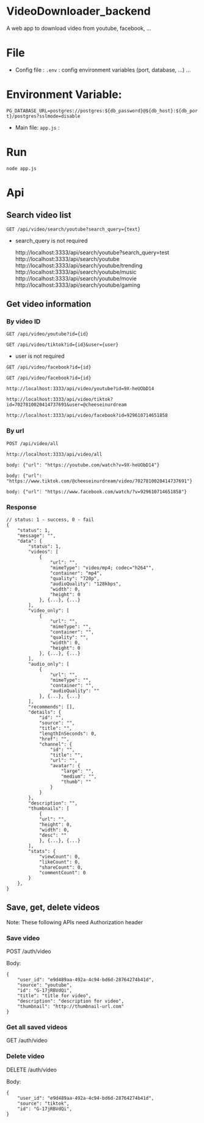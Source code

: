 # VideoDownloader_backend
A web app to download video from youtube, facebook, ...
# File
- Config file : `.env` : config environment variables (port, database, ...) ...

# Environment Variable:
```PG_DATABASE_URL=postgres://postgres:${db_password}@${db_host}:${db_port}/postgres?sslmode=disable```

- Main file: `app.js` :
# Run
    node app.js
# Api

## Search video list 

`GET /api/video/search/youtube?search_query={text}`
- search_query is not required

    http://localhost:3333/api/search/youtube?search_query=test
    http://localhost:3333/api/search/youtube
    http://localhost:3333/api/search/youtube/trending
    http://localhost:3333/api/search/youtube/music
    http://localhost:3333/api/search/youtube/movie
    http://localhost:3333/api/search/youtube/gaming

## Get video information 

### By video ID
`GET /api/video/youtube?id={id}`

`GET /api/video/tiktok?id={id}&user={user}`
- user is not required

`GET /api/video/facebook?id={id}`

`GET /api/video/facebook?id={id}`

    http://localhost:3333/api/video/youtube?id=9X-heUObD14

    http://localhost:3333/api/video/tiktok?id=7027810020414737691&user=@cheeseinurdream

    http://localhost:3333/api/video/facebook?id=929610714651858

### By url
`POST /api/video/all`

    http://localhost:3333/api/video/all

    body: {"url": "https://youtube.com/watch?v=9X-heUObD14"}

    body: {"url": "https://www.tiktok.com/@cheeseinurdream/video/7027810020414737691"}

    body: {"url": "https://www.facebook.com/watch/?v=929610714651858"}

### Response
    // status: 1 - success, 0 - fail
    {
        "status": 1,
        "message": "",
        "data": {
            "status": 1,
            "videos": [
                {
                    "url": "",
                    "mimeType": "video/mp4; codec="h264"",
                    "container": "mp4",
                    "quality": "720p",
                    "audioQuality": "128kbps",
                    "width": 0,
                    "height": 0
                }, {...}, {...}
            ],
            "video_only": [
                {
                    "url": "",
                    "mimeType": "",
                    "container": "",
                    "quality": "",
                    "width": 0,
                    "height": 0
                }, {...}, {...}
            ],
            "audio_only": [
                {
                    "url": "",
                    "mimeType": "",
                    "container": "",
                    "audioQuality": ""
                }, {...}, {...}
            ],
            "recommends": [],
            "details": {
                "id": "",
                "source": "",
                "title": "",
                "lengthInSeconds": 0,
                "href": "",
                "channel": {
                    "id": "",
                    "title": "",
                    "url": "",
                    "avatar": {
                        "large": "",
                        "medium": "",
                        "thumb": ""
                    }
                }
            },
            "description": "",
            "thumbnails": [
                {
                "url": "",
                "height": 0,
                "width": 0,
                "desc": ""
                }, {...}, {...}
            ],
            "stats": {
                "viewCount": 0,
                "likeCount": 0,
                "shareCount": 0,
                "commentCount": 0
            }
        },
    }

## Save, get, delete videos

Note: These following APIs need Authorization header

### Save video

POST /auth/video

Body:
```
{
    "user_id": "e9d489aa-492a-4c94-bd6d-28764274b41d",
    "source": "youtube",
    "id": "G-17jRBVdQi",
    "title": "title for video",
    "description": "description for video",
    "thumbnail": "http://thumbnail-url.com"
}
```

### Get all saved videos
GET /auth/video

### Delete video
DELETE /auth/video

Body: 
```
{
    "user_id": "e9d489aa-492a-4c94-bd6d-28764274b41d",
    "source": "tiktok",
    "id": "G-17jRBVdQi",
}
```